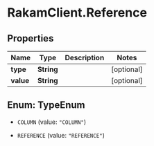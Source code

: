 # RakamClient.Reference

## Properties
Name | Type | Description | Notes
------------ | ------------- | ------------- | -------------
**type** | **String** |  | [optional] 
**value** | **String** |  | [optional] 


<a name="TypeEnum"></a>
## Enum: TypeEnum


* `COLUMN` (value: `"COLUMN"`)

* `REFERENCE` (value: `"REFERENCE"`)




